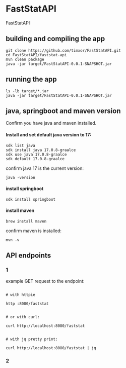 # FastStatAPI
FastStatAPI


## building and compiling the app


```
git clone https://github.com/timxor/FastStatAPI.git
cd FastStatAPI/faststat-api
mvn clean package
java -jar target/FastStatAPI-0.0.1-SNAPSHOT.jar
```


## running the app

```
ls -lb target/*.jar
java -jar target/FastStatAPI-0.0.1-SNAPSHOT.jar
```



## java, springboot and maven version

Confirm you have java and maven installed.


#### Install and set default java version to 17:

```
sdk list java
sdk install java 17.0.8-graalce
sdk use java 17.0.8-graalce 
sdk default 17.0.8-graalce
```

confirm java 17 is the current version:
```
java -version
```


#### install springboot

```
sdk install springboot
```


#### install maven

```
brew install maven
```

confirm maven is installed:

```
mvn -v
```



## API endpoints



### 1


example GET request to the endpoint:
```

# with httpie

http :8080/faststat


# or with curl:

curl http://localhost:8080/faststat


# with jq pretty print:

curl http://localhost:8080/faststat | jq
```

### 2

















